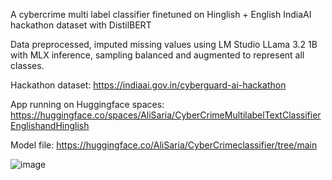 A cybercrime multi label classifier finetuned on Hinglish + English IndiaAI hackathon dataset with DistilBERT

Data preprocessed, imputed missing values using LM Studio LLama 3.2 1B with MLX inference, sampling balanced and augmented to represent all classes.

Hackathon dataset: https://indiaai.gov.in/cyberguard-ai-hackathon

App running on Huggingface spaces: https://huggingface.co/spaces/AliSaria/CyberCrimeMultilabelTextClassifierEnglishandHinglish

Model file: https://huggingface.co/AliSaria/CyberCrimeclassifier/tree/main

![image](https://github.com/user-attachments/assets/ad16e0b5-23da-4ae5-a3a4-dfffe864e987)
